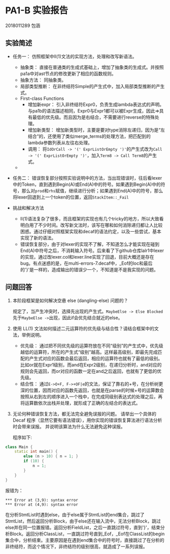 # PA1-B 实验报告
2018011289 包涵

## 实验简述
- 任务一： 仿照框架中ll(1)文法的实现方法，处理和改写新语法。
  - 抽象类： 直接在普通类的生成式基础上，增加了抽象类的生成式。并按照pa1a中对ast节点的修改更新了相应的函数规则。
  - 抽象方法： 同抽象类。
  - 局部类型推断： 在非终结符Simple的产生式中，加入局部类型推断的产生式。
  - First-class Functions
    - 增加新expr： 引入非终结符Expr0，负责生成lambda表达式的声明。与pa1b的语法描述相同，Expr0与Expr1都可以被Expr生成，因此=>具有最低的优先级。而且因为是右结合，不需要进行reverse的特殊处理。
    - 增加新类型： 增加新类型时，主要是要对type消除左递归，因为是“左结合”的，还使用了类似merge_terms的处理方法，把匹配到的lambda参数列表从左往右处理。
    - 调用： 将`IdOrCall -> '(' ExprListOrEmpty ')'`的产生式改为`Call -> '(' ExprListOrEmpty ')'`，加入`Term8 -> Call Term8`的产生式。
  -
- 任务二： 错误恢复部分按照实验说明中的方法，当出现错误时，往后看lexer中的Token，直到遇到Begin(A)或End(A)中的符号。如果遇到Begin(A)中的符号，那么对`prod`和`rhs`赋值，继续进行分析；如果遇到End(A)中的符号，那么将lexer回退到上一个token的位置，返回`StackItem::_Fail`

- 挑战和解决方法
  - ll(1)语法复杂了很多，而且框架的实现也有几个tricky的地方，所以大致看明白用了不少时间。改写新文法时，该写在哪和如何消除递归都让人比较困惑。通过仔细对照框架实现和decaf的语法约定，以及一些尝试，基本实现了新的语法。
  - 错误恢复部分，由于对lexer的实现不了解，不知道怎么才能实现在碰到End(A)中符号之后，不消耗输入符号。后来看了下github仓库lalr1中lexer的实现，通过改lexer.col和lexer.line实现了回退，目前大概还是存在bug。有点迷惑的是，在multi-errors-7.decaf中，_Eof的loc和最后的'}'是一样的，造成输出的错误少一个，不知道是不是我实现的问题。

## 问题回答
1. 本阶段框架是如何解决空悬 else (dangling-else) 问题的？

   规定了，当产生冲突时，选择先出现的产生式。`MaybeElse -> Else Blocked`先于`MaybeElse ->`出现，因此if会优先结合就近的else。

2. 使用 LL(1) 文法如何描述二元运算符的优先级与结合性？请结合框架中的文法，举例说明。

   - 优先级： 通过把不同优先级的运算符放在不同“级别”的产生式中，优先级越低的运算符，所在的产生式“级别”越高。这样最高级别，即最先完成匹配的产生式对应的函数会最后返回，相应的运算符也就有了最低的级别。比如or就在Expr1级别，而and在Expr2级别，在递归分析时，and对应的规则会先返回，而or对应的函数一定在and之后返回，也就有了更低的优先级。
   - 结合性： 通过`E->O+F, F->+OF|e`的文法，保证了靠右的+号，在分析树更深的位置，因而对应的函数先返回，也就是在parse的时候+号的运算数会按照从右到左的顺序进入一个栈中，在完成同级别表达式的处理之后，再将运算数依次出栈并处理，就形成了正确的左结合的表达式。

3. 无论何种错误恢复方法，都无法完全避免误报的问题。 请举出一个具体的 Decaf 程序（显然它要有语法错误），用你实现的错误恢复算法进行语法分析时会带来误报。 并说明该算法为什么无法避免这种误报。

    程序如下:
```c++
class Main {
    static int main() {
        else (n > 10) { n = 1; }
        if (10) {
            n = 1;
        }
    }
}
```
   报错为：
```
*** Error at (3,9): syntax error
*** Error at (4,9): syntax error
```
在分析StmtList时遇到else，由于else属于StmtList的end集合，跳过了StmtList，然后返回分析Block，由于else还在输入流中，无法分析Block，跳过else并在同一位置报错。返回分析FieldList，之后一直跳过符号，直到'}'，结束分析Block。返回分析ClassList，一直跳过符号直到_Eof，_Eof在ClassList的begin集合中，分析结束。主要原因是在遇到end集合中的符号时，直接跳过了在分析的非终结符，而这个情况下，非终结符的级别很高，就造成了一系列误报。